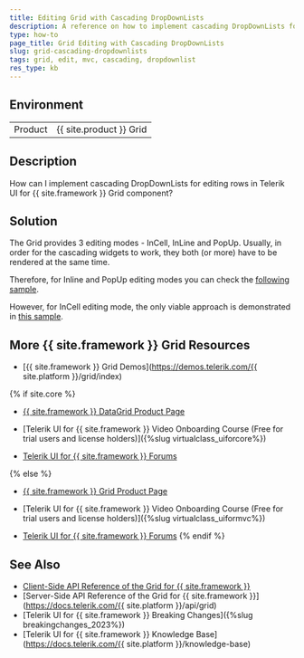 ```yaml
---
title: Editing Grid with Cascading DropDownLists
description: A reference on how to implement cascading DropDownLists for editing records in Telerik UI for {{ site.framework }} Grid component.
type: how-to
page_title: Grid Editing with Cascading DropDownLists
slug: grid-cascading-dropdownlists
tags: grid, edit, mvc, cascading, dropdownlist
res_type: kb
---
```


## Environment

<table>
 <tr>
  <td>Product</td>
  <td>{{ site.product }} Grid</td>
 </tr>
</table>

## Description

How can I implement cascading DropDownLists for editing rows in Telerik UI for {{ site.framework }} Grid component? 

## Solution

The Grid provides 3 editing modes - InCell, InLine and PopUp. Usually, in order for the cascading widgets to work, they both (or more) have to be rendered at the same time.

Therefore, for Inline and PopUp editing modes you can check the [following sample](https://github.com/telerik/ui-for-aspnet-mvc-examples/tree/master/Telerik.Examples.Mvc/Telerik.Examples.Mvc/Areas/GridEditingWithCascadingDropDownLists).

However, for InCell editing mode, the only viable approach is demonstrated in [this sample](https://github.com/telerik/ui-for-aspnet-mvc-examples/tree/master/Telerik.Examples.Mvc/Telerik.Examples.Mvc/Areas/GridEditingInCellCascadingDropDownLists).

## More {{ site.framework }} Grid Resources

* [{{ site.framework }} Grid Demos](https://demos.telerik.com/{{ site.platform }}/grid/index)

{% if site.core %}
* [{{ site.framework }} DataGrid Product Page](https://www.telerik.com/aspnet-core-ui/grid)

* [Telerik UI for {{ site.framework }} Video Onboarding Course (Free for trial users and license holders)]({%slug virtualclass_uiforcore%})

* [Telerik UI for {{ site.framework }} Forums](https://www.telerik.com/forums/aspnet-core-ui)

{% else %}
* [{{ site.framework }} Grid Product Page](https://www.telerik.com/aspnet-mvc/grid)

* [Telerik UI for {{ site.framework }} Video Onboarding Course (Free for trial users and license holders)]({%slug virtualclass_uiformvc%})

* [Telerik UI for {{ site.framework }} Forums](https://www.telerik.com/forums/aspnet-mvc)
{% endif %}

## See Also

* [Client-Side API Reference of the Grid for {{ site.framework }}](https://docs.telerik.com/kendo-ui/api/javascript/ui/grid)
* [Server-Side API Reference of the Grid for {{ site.framework }}](https://docs.telerik.com/{{ site.platform }}/api/grid)
* [Telerik UI for {{ site.framework }} Breaking Changes]({%slug breakingchanges_2023%})
* [Telerik UI for {{ site.framework }} Knowledge Base](https://docs.telerik.com/{{ site.platform }}/knowledge-base)

